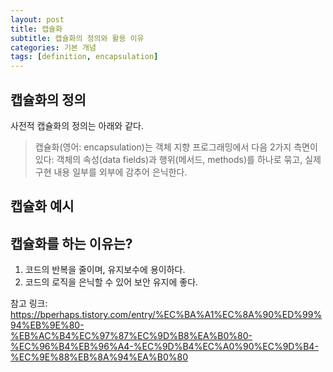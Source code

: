 ```yaml
---
layout: post
title: 캡슐화
subtitle: 캡슐화의 정의와 활용 이유
categories: 기본 개념
tags: [definition, encapsulation]
---
```


## 캡슐화의 정의
사전적 캡슐화의 정의는 아래와 같다.
> 캡슐화(영어: encapsulation)는 객체 지향 프로그래밍에서 다음 2가지 측면이 있다:
객체의 속성(data fields)과 행위(메서드, methods)를 하나로 묶고,
실제 구현 내용 일부를 외부에 감추어 은닉한다.

## 캡슐화 예시


## 캡슐화를 하는 이유는?
1. 코드의 반복을 줄이며, 유지보수에 용이하다.
2. 코드의 로직을 은닉할 수 있어 보안 유지에 좋다.

참고 링크: https://bperhaps.tistory.com/entry/%EC%BA%A1%EC%8A%90%ED%99%94%EB%9E%80-%EB%AC%B4%EC%97%87%EC%9D%B8%EA%B0%80-%EC%96%B4%EB%96%A4-%EC%9D%B4%EC%A0%90%EC%9D%B4-%EC%9E%88%EB%8A%94%EA%B0%80
